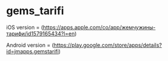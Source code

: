 # gems_tarifi

iOS version = (https://apps.apple.com/co/app/жемчужины-тарифи/id1579165434?l=en)

Android version = (https://play.google.com/store/apps/details?id=jmapps.gemstarifi)